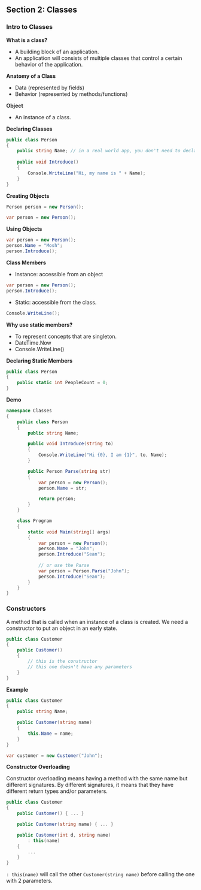 ## **Section 2: Classes**

### **Intro to Classes**

**What is a class?**

* A building block of an application.
* An application will consists of multiple classes that control a certain behavior of the application.

**Anatomy of a Class**
* Data (represented by fields)
* Behavior (represented by methods/functions)

**Object**
* An instance of a class.

**Declaring Classes**
```csharp
public class Person
{
    public string Name; // in a real world app, you don't need to declare it public
    
    public void Introduce()
    {
        Console.WriteLine("Hi, my name is " + Name);
    }
}
```

**Creating Objects**
```csharp
Person person = new Person();

var person = new Person();
```

**Using Objects**
```csharp
var person = new Person();
person.Name = "Mosh";
person.Introduce();
```

**Class Members**

* Instance: accessible from an object
```csharp
var person = new Person();
person.Introduce();
```
* Static: accessible from the class.
```csharp
Console.WriteLine();
```

**Why use static members?**
* To represent concepts that are singleton.
* DateTime.Now
* Console.WriteLine()

**Declaring Static Members**
```csharp
public class Person
{
    public static int PeopleCount = 0;
}
```

**Demo**
```csharp
namespace Classes
{
    public class Person
    {
        public string Name;

        public void Introduce(string to)
        {
            Console.WriteLine("Hi {0}, I am {1}", to, Name);
        }

        public Person Parse(string str)
        {
            var person = new Person();
            person.Name = str;

            return person;
        }
    }

    class Program
    {
        static void Main(string[] args)
        {
            var person = new Person();
            person.Name = "John";
            person.Introduce("Sean");
            
            // or use the Parse
            var person = Person.Parse("John");
            person.Introduce("Sean");
        }
    }
}
```

### **Constructors**

A method that is called when an instance of a class is created. We need a constructor to put an object in an early state.
```csharp
public class Customer
{
    public Customer()
    {
        // this is the constructor
        // this one doesn't have any parameters
    }
}
```

**Example**
```csharp
public class Customer
{
    public string Name;

    public Customer(string name)
    {
        this.Name = name;
    }
}

var customer = new Customer("John");
```

**Constructor Overloading**

Constructor overloading means having a method with the same name but different signatures. By different signatures, it means that they have different return types and/or parameters.
```csharp
public class Customer
{
    public Customer() { ... }

    public Customer(string name) { ... }

    public Customer(int d, string name) 
        : this(name) 
    { 
        ... 
    }
}
```

`: this(name)` will call the other `Customer(string name)` before calling the one with 2 parameters.